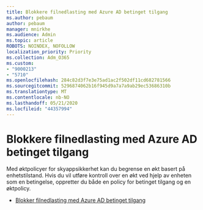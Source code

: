 ```yaml
---
title: Blokkere filnedlasting med Azure AD betinget tilgang
ms.author: pebaum
author: pebaum
manager: mnirkhe
ms.audience: Admin
ms.topic: article
ROBOTS: NOINDEX, NOFOLLOW
localization_priority: Priority
ms.collection: Adm_O365
ms.custom:
- "9000213"
- "5710"
ms.openlocfilehash: 284c82d3f7e3e75ad1ac2f502df11cd682781566
ms.sourcegitcommit: 5296874062b16f945d9a7a7a9ab29ec53686310b
ms.translationtype: MT
ms.contentlocale: nb-NO
ms.lasthandoff: 05/21/2020
ms.locfileid: "44357994"
---
```

# <a name="block-file-download-with-azure-ad-conditional-access"></a>Blokkere filnedlasting med Azure AD betinget tilgang

Med øktpolicyer for skyappsikkerhet kan du begrense en økt basert på enhetstilstand. Hvis du vil utføre kontroll over en økt ved hjelp av enheten som en betingelse, oppretter du både en policy for betinget tilgang og en øktpolicy.

- [Blokker filnedlasting med Azure AD betinget tilgang](https://docs.microsoft.com/cloud-app-security/use-case-proxy-block-session-aad#create-a-block-download-policy-for-unmanaged-devices)
